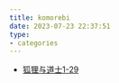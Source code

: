 ```yaml
---
title: komorebi
date: 2023-07-23 22:37:51
type:
- categories
---
```


+ [狐狸与道士1-29](/komorebi/fox_and_priest)
